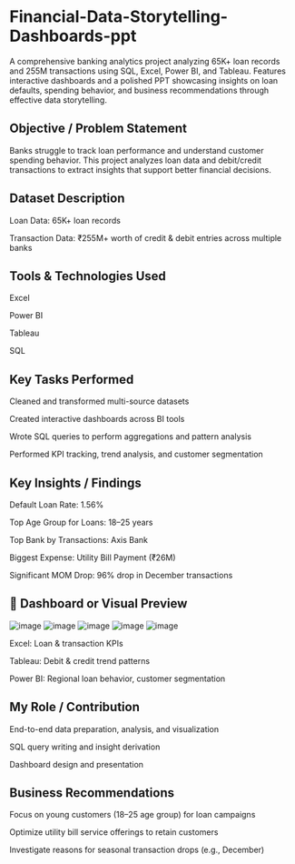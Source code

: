 # Financial-Data-Storytelling-Dashboards-ppt
A comprehensive banking analytics project analyzing 65K+ loan records and 255M transactions using SQL, Excel, Power BI, and Tableau. Features interactive dashboards and a polished PPT showcasing insights on loan defaults, spending behavior, and business recommendations through effective data storytelling.

## Objective / Problem Statement
Banks struggle to track loan performance and understand customer spending behavior. This project analyzes loan data and debit/credit transactions to extract insights that support better financial decisions.

## Dataset Description

Loan Data: 65K+ loan records

Transaction Data: ₹255M+ worth of credit & debit entries across multiple banks

## Tools & Technologies Used

Excel

Power BI

Tableau

SQL

## Key Tasks Performed

Cleaned and transformed multi-source datasets

Created interactive dashboards across BI tools

Wrote SQL queries to perform aggregations and pattern analysis

Performed KPI tracking, trend analysis, and customer segmentation

## Key Insights / Findings

Default Loan Rate: 1.56%

Top Age Group for Loans: 18–25 years

Top Bank by Transactions: Axis Bank

Biggest Expense: Utility Bill Payment (₹26M)

Significant MOM Drop: 96% drop in December transactions

## 📸 Dashboard or Visual Preview
![image](https://github.com/user-attachments/assets/7f62c4a6-e097-4849-9a33-6f9ff9cdd8a3)
![image](https://github.com/user-attachments/assets/02725735-4860-4227-9fea-f00d065689b1)
![image](https://github.com/user-attachments/assets/e2c1c31c-7137-4af0-9f21-f9037f8b7464)
![image](https://github.com/user-attachments/assets/f69b085a-c745-4e71-87dc-62ba470ec730)
![image](https://github.com/user-attachments/assets/e14015dc-d50f-4e6d-843b-0a02f8437d2b)


Excel: Loan & transaction KPIs

Tableau: Debit & credit trend patterns

Power BI: Regional loan behavior, customer segmentation

## My Role / Contribution

End-to-end data preparation, analysis, and visualization

SQL query writing and insight derivation

Dashboard design and presentation

## Business Recommendations

Focus on young customers (18–25 age group) for loan campaigns

Optimize utility bill service offerings to retain customers

Investigate reasons for seasonal transaction drops (e.g., December)
